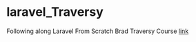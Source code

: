 # laravel_Traversy
Following along Laravel From Scratch Brad Traversy Course [link](https://www.udemy.com/course/laravel-from-scratch/?srsltid=AfmBOooVkwUQXVc-EuBuvCKBKrTp_lEarww0UZVS88M7ela8Jdv-7wh7&amp;couponCode=NEWYEARCAREER)
